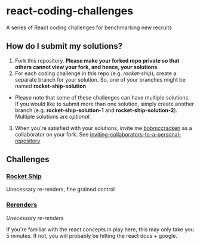 # react-coding-challenges

A series of React coding challenges for benchmarking new recruits

## How do I submit my solutions?

1. Fork this repository. **Please make your forked repo private so that others cannot view your fork, and hence, your solutions**.
2. For each coding challenge in this repo (e.g. _rocket-ship_), create a separate branch for your solution. So, one of your branches might be named **rocket-ship-solution**

- Please note that some of these challenges can have multiple solutions. If you would like to submit more than one solution, simply create another branch (e.g. **rocket-ship-solution-1** and **rocket-ship-solution-2**). Multiple solutions are _optional_.

3. When you're satisfied with your solutions, invite me [bobmccracken](https://github.com/bobmccracken) as a collaborator on your fork. See [inviting-collaborators-to-a-personal-repository](https://docs.github.com/en/github/setting-up-and-managing-your-github-user-account/inviting-collaborators-to-a-personal-repository)

## Challenges

### [Rocket Ship](https://github.com/IncentivioInc/react-coding-challenges/tree/main/rocket-ship)

Unecessary re-renders, fine grained control

### [Rerenders](https://github.com/IncentivioInc/react-coding-challenges/tree/main/rerenders)

*Unecessary re-renders*

If you're familiar with the react concepts in play here, this may only take you 5 minutes. If not, you will probably be hitting the react docs + google.
